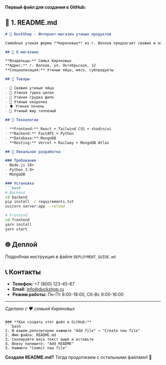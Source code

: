 **Первый файл для создания в GitHub:**

## 📝 **1. README.md**

```markdown
# 🦆 DuckShop - Интернет-магазин утиных продуктов

Семейная утиная ферма **Киряновых** из г. Волхов предлагает свежие и натуральные продукты.

## 🏪 О магазине

**Владельцы:** Семья Киряновых  
**Адрес:** г. Волхов, ул. Октябрьская, 12  
**Специализация:** Утиные яйца, мясо, субпродукты

## 🛒 Товары

- 🥚 Свежие утиные яйца
- 🍗 Утиная тушка целая  
- 🥩 Утиная грудка филе
- 🍖 Утиные окорочка
- 🫀 Утиная печень
- 🧈 Утиный жир топленый

## 🎯 Технологии

- **Frontend:** React + Tailwind CSS + shadcn/ui
- **Backend:** FastAPI + Python
- **Database:** MongoDB
- **Hosting:** Vercel + Railway + MongoDB Atlas

## 🚀 Локальная разработка

### Требования
- Node.js 18+
- Python 3.9+
- MongoDB

### Установка
```bash
# Backend
cd backend
pip install -r requirements.txt
uvicorn server:app --reload

# Frontend  
cd frontend
yarn install
yarn start
```

## 🌐 Деплой

Подробная инструкция в файле `DEPLOYMENT_GUIDE.md`

## 📞 Контакты

- **Телефон:** +7 (800) 123-45-67
- **Email:** info@duckshop.ru
- **Режим работы:** Пн-Пт 8:00-18:00, Сб-Вс 9:00-16:00

---

*Сделано с ❤️ семьей Киряновых*
```

### **Как создать этот файл в GitHub:**
```bash
1. В вашем репозитории нажмите "Add file" → "Create new file"
2. Имя файла: README.md  
3. Скопируйте весь текст выше и вставьте
4. Внизу напишите: "Add README"
5. Нажмите "Commit new file"
```

**Создали README.md?** Тогда продолжаем с остальными файлами! 🚀
